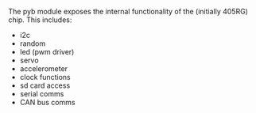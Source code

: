 The pyb module exposes the internal functionality of the (initially 405RG) chip.
This includes:
* i2c
* random
* led (pwm driver)
* servo
* accelerometer
* clock functions
* sd card access
* serial comms
* CAN bus comms
